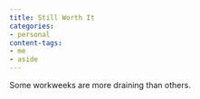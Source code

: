 ```yaml
---
title: Still Worth It
categories:
- personal
content-tags:
- me
- aside
---
```


Some workweeks are more draining than others.
